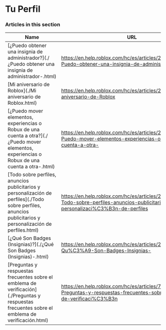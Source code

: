 # Tu Perfil  
### Articles in this section
Name|URL
-|-
[¿Puedo obtener una insignia de administrador?](./¿Puedo obtener una insignia de administrador-.html) |https://en.help.roblox.com/hc/es/articles/203312360--Puedo-obtener-una-insignia-de-administrador-
[Mi aniversario de Roblox](./Mi aniversario de Roblox.html) |https://en.help.roblox.com/hc/es/articles/203313060-Mi-aniversario-de-Roblox
[¿Puedo mover elementos, experiencias o Robux de una cuenta a otra?](./¿Puedo mover elementos, experiencias o Robux de una cuenta a otra-.html) |https://en.help.roblox.com/hc/es/articles/203313090--Puedo-mover-elementos-experiencias-o-Robux-de-una-cuenta-a-otra-
[Todo sobre perfiles, anuncios publicitarios y personalización de perfiles](./Todo sobre perfiles, anuncios publicitarios y personalización de perfiles.html) |https://en.help.roblox.com/hc/es/articles/203313660-Todo-sobre-perfiles-anuncios-publicitarios-y-personalizaci%C3%B3n-de-perfiles
[¿Qué Son Badges (Insignias)?](./¿Qué Son Badges (Insignias)-.html) |https://en.help.roblox.com/hc/es/articles/203313620--Qu%C3%A9-Son-Badges-Insignias-
[Preguntas y respuestas frecuentes sobre el emblema de verificación](./Preguntas y respuestas frecuentes sobre el emblema de verificación.html) |https://en.help.roblox.com/hc/es/articles/7997207259156-Preguntas-y-respuestas-frecuentes-sobre-el-emblema-de-verificaci%C3%B3n